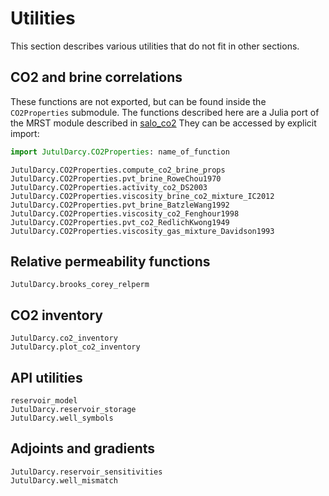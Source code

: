 # Utilities

This section describes various utilities that do not fit in other sections.

## CO2 and brine correlations

These functions are not exported, but can be found inside the `CO2Properties` submodule. The functions described here are a Julia port of the MRST module described in [salo_co2](@cite) They can be accessed by explicit import:

```julia
import JutulDarcy.CO2Properties: name_of_function
```

```@docs
JutulDarcy.CO2Properties.compute_co2_brine_props
JutulDarcy.CO2Properties.pvt_brine_RoweChou1970
JutulDarcy.CO2Properties.activity_co2_DS2003
JutulDarcy.CO2Properties.viscosity_brine_co2_mixture_IC2012
JutulDarcy.CO2Properties.pvt_brine_BatzleWang1992
JutulDarcy.CO2Properties.viscosity_co2_Fenghour1998
JutulDarcy.CO2Properties.pvt_co2_RedlichKwong1949
JutulDarcy.CO2Properties.viscosity_gas_mixture_Davidson1993
```

## Relative permeability functions

```@docs
JutulDarcy.brooks_corey_relperm
```

## CO2 inventory

```@docs
JutulDarcy.co2_inventory
JutulDarcy.plot_co2_inventory
```

## API utilities

```@docs
reservoir_model
JutulDarcy.reservoir_storage
JutulDarcy.well_symbols
```

## Adjoints and gradients

```@docs
JutulDarcy.reservoir_sensitivities
JutulDarcy.well_mismatch
```
